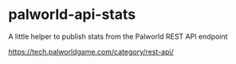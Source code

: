 # palworld-api-stats

A little helper to publish stats from the Palworld REST API endpoint

https://tech.palworldgame.com/category/rest-api/
